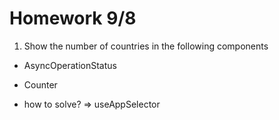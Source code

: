
# Homework 9/8 
1. Show the number of countries in the following components
 - AsyncOperationStatus
 - Counter
 
 - how to solve? =>  useAppSelector